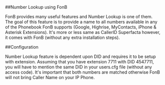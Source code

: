 ##Number Lookup using FonB

FonB provides many useful features and Number Lookup is one of them. The goal of this feature is to provide a name to all numbers available in any of the Phonebook FonB supports (Google, Highrise, MyContacts, iPhone & Asterisk Extensions). It's more or less same as CallerID Superfacta however, it comes with FonB (without any extra installation steps).

##Configuration

Number Lookup feature is dependent upon DID and requires it to be setup with extension. Assuming that you have extension 7711 with DID 4547711, you will have to mention the same DID in your users.cfg file (without any access code). It's important that both numbers are matched otherwise FonB will not bring Caller Name on your IP Phone.

